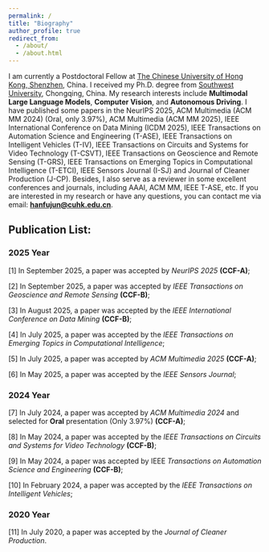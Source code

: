 ```yaml
---
permalink: /
title: "Biography"
author_profile: true
redirect_from: 
  - /about/
  - /about.html
---
```


I am currently a Postdoctoral Fellow at [The Chinese University of Hong Kong, Shenzhen](https://www.cuhk.edu.cn/zh-hans), China. I received my Ph.D. degree from [Southwest University](https://www.swu.edu.cn/), Chongqing, China. My research interests include **Multimodal Large Language Models**, **Computer Vision**, and **Autonomous Driving**. I have published some papers in the NeurIPS 2025, ACM Multimedia (ACM MM 2024) (Oral, only 3.97%), ACM Multimedia (ACM MM 2025), IEEE International Conference on Data Mining (ICDM 2025), IEEE Transactions on Automation Science and Engineering (T-ASE), IEEE Transactions on Intelligent Vehicles (T-IV), IEEE Transactions on Circuits and Systems for Video Technology (T-CSVT), IEEE Transactions on Geoscience and Remote Sensing (T-GRS), IEEE Transactions on Emerging Topics in Computational Intelligence (T-ETCI), IEEE Sensors Journal (I-SJ) and Journal of Cleaner Production (J-CP). Besides, I also serve as a reviewer in some excellent conferences and journals, including AAAI, ACM MM, IEEE T-ASE, etc. If you are interested in my research or have any questions, you can contact me via email: **hanfujun@cuhk.edu.cn**.

## Publication List:

### 2025 Year

[1] In September 2025, a paper was accepted by *NeurIPS 2025* **(CCF-A)**;

[2] In September 2025, a paper was accepted by *IEEE Transactions on Geoscience and Remote Sensing* **(CCF-B)**;

[3] In August 2025, a paper was accepted by the *IEEE International Conference on Data Mining* **(CCF-B)**;

[4] In July 2025, a paper was accepted by the *IEEE Transactions on Emerging Topics in Computational Intelligence*;

[5] In July 2025, a paper was accepted by *ACM Multimedia 2025* **(CCF-A)**;

[6] In May 2025, a paper was accepted by the *IEEE Sensors Journal*;

### 2024 Year

[7] In July 2024, a paper was accepted by *ACM Multimedia 2024* and selected for **Oral** presentation (Only 3.97%) **(CCF-A)**;

[8] In May 2024, a paper was accepted by the *IEEE Transactions on Circuits and Systems for Video Technology* **(CCF-B)**;

[9] In May 2024, a paper was accepted by IEEE *Transactions on Automation Science and Engineering* **(CCF-B)**;

[10] In February 2024, a paper was accepted by the *IEEE Transactions on Intelligent Vehicles*;

### 2020 Year

[11] In July 2020, a paper was accepted by the *Journal of Cleaner Production*.
